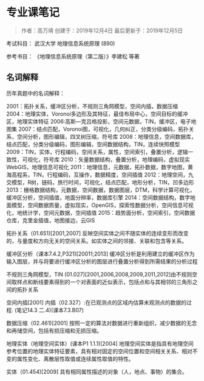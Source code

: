 专业课笔记
=========
> 作者：高万靖
> 创建于：2019年12月4日
> 最后更新于：2019年12月5日

考试科目：
武汉大学 地理信息系统原理 (890)

参考书目：
《地理信息系统原理（第二版）》李建松 等著

## 名词解释

历年真题中的名词解释：

2001：拓扑关系，缓冲区分析，不规则三角网模型，空间内插，数据压缩
2004：地理实体，Voronoi多边形及其特征，最佳布局中心，空间目标的缓冲区，地理实体特征
2006:高斯—克吕格投影，空间元数据，TIN，缓冲区，电子地图集
2007：结点匹配，Voronoi图，可视化，几何纠正，分类分级编码，拓扑关系，空间分析，图形编辑，四叉树压缩，符号库
2008：地理信息，空间数据库，结点匹配，分类分级编码，图形编辑，空间数据结构，TIN，连续快照模型
2009：TIN，实体，行程编码，空间关系，属性，空间索引，叠置分析，逻辑一致性，可视化，符号库
2010：矢量数据结构，叠置分析，地理编码，虚拟现实WebGIS，地理信息可视化
2011：地理信息，元数据，拓扑数据，数字地图，黄海高程系，TIN，行程编码，互操作，数据精度，空间插值
2012：地理空间，九交模型，R树，链码，旅行时间，可视化，结点匹配，地形分析，TIN，凹多边形
2013：栅格数据结构，元数据，空间数据，数据图层，DTM，科学计算可视化，缓冲区分析，空间插值，地面分辨率，数据库引擎
2014：空间数据结构，数字地面模型，空间数据质量，虚拟现实，OpenGIS，探索性数据分析，空间信息可视化，地统计学，空间元数据，空间插值
2015：趋势面分析，空间索引，空间数据仓库，克里金插值，地图接边，云GIS

拓扑关系（01.651)[2001,2007]
反映空间实体之间不随实体的连续变形而改变的，与量度和方向无关的空间关系。如实体之间的邻接、关联和包含等关系。

缓冲区分析（课本7.4.2,P321)[20011;2013]
缓冲区分析是利用建立的缓冲区作为输入图层，并与将要进行缓冲区分析的图层进行叠置分析得到所需结果的分析过程

不规则三角网模型，TIN (01.027)[2001,2006,2008,2009,2011,2012]由不规则空间取样点和断线要素得到的一个对表面的近似表示，包括点和与其相邻的三角形之间的拓扑关系

空间内插[2001]
内插（02.327）:在已观测点的区域内估算未观测点的数据的过程.
(笔记14.3 二.4)(课本7.3.B07)

数据压缩（02.461)[2001]
按照一定的算法对数据进行重新组织，减少数据的无念和再储空间，包括有损压缩和无损压缩。

地理实体（地理空间实体）(课本P1 1.1.1)[2004]
地理空间实体是指具有地理空间参考位置的地理实体特征要素，具有相对固定的空间位置和空间相关关系、相对不变的属性变化、离散层性取值或连续属性取值的特性。

实体（01.454)[2009]
具有相同属性描述的对象（人，地点、事物）的集合。


<!--stackedit_data:
eyJoaXN0b3J5IjpbOTk1ODMwNDcyLDE5MjQwMjcxNDAsLTE3MD
A5OTUyODldfQ==
-->